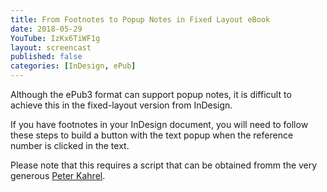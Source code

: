 ```yaml
---
title: From Footnotes to Popup Notes in Fixed Layout eBook
date: 2018-05-29
YouTube: IzKx6TiWF1g
layout: screencast
published: false
categories: [InDesign, ePub]
---
```

Although the ePub3 format can support popup notes, it is difficult to achieve this in the fixed-layout version from InDesign.

If you have footnotes in your InDesign document, you will need to follow these steps to build a button with the text popup when the reference number is clicked in the text.

Please note that this requires a script that can be obtained fromm the very generous [Peter Kahrel][77e735fb].

  [77e735fb]: http://www.kahrel.plus.com/indesign/footnotes.html "see this web site for scripting InDesign"
